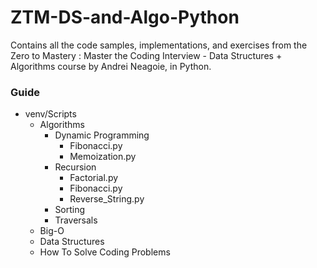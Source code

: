 # ZTM-DS-and-Algo-Python
Contains all the code samples, implementations, and exercises from the Zero to Mastery : Master the Coding Interview - Data Structures + Algorithms course by Andrei Neagoie, in Python.

### Guide
- venv/Scripts
  - Algorithms
    - Dynamic Programming
      - Fibonacci.py
      - Memoization.py
    - Recursion
      - Factorial.py
      - Fibonacci.py
      - Reverse_String.py
    - Sorting
    - Traversals
  - Big-O
  - Data Structures
  - How To Solve Coding Problems
